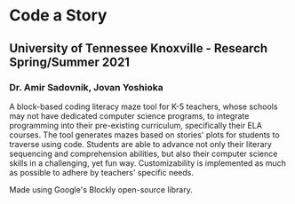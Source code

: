 # Code a Story
## University of Tennessee Knoxville - Research Spring/Summer 2021
### Dr. Amir Sadovnik, Jovan Yoshioka

A block-based coding literacy maze tool for K-5 teachers, whose schools may not have dedicated computer science programs, to integrate programming into their pre-existing curriculum, specifically their ELA courses. The tool generates mazes based on stories' plots for students to traverse using code. Students are able to advance not only their literary sequencing and comprehension abilities, but also their computer science skills in a challenging, yet fun way. Customizability is implemented as much as possible to adhere by teachers' specific needs.

Made using Google's Blockly open-source library.

